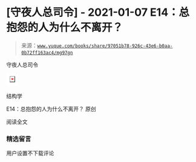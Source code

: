 # [守夜人总司令] - 2021-01-07 E14：总抱怨的人为什么不离开？

> 来源：[`www.yuque.com/books/share/97051b78-926c-43e6-b0aa-0b72ff163ac4/mg97gn`](https://www.yuque.com/books/share/97051b78-926c-43e6-b0aa-0b72ff163ac4/mg97gn)



守夜人总司令 

![](img/28e6518f0d0926a564095de98548de4e.png)  

结构学 

E14：总抱怨的人为什么不离开？ 原创 

阅读全文 

### 精选留言 

用户设置不下载评论